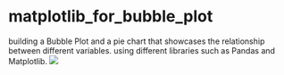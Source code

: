 # matplotlib_for_bubble_plot
building a Bubble Plot and a pie chart that showcases the relationship between different variables. using different libraries such as Pandas and Matplotlib.
![](images/PyberRideSharing.png)
